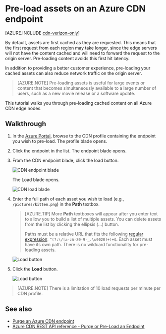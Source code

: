 <properties
    pageTitle="Pre-load assets on an Azure CDN endpoint | Microsoft Azure"
    description="Learn how to pre-load cached content on a CDN endpoint."
    services="cdn"
    documentationCenter=""
    authors="camsoper"
    manager="erikre"
    editor=""/>

<tags
    ms.service="cdn"
    ms.workload="tbd"
    ms.tgt_pltfrm="na"
    ms.devlang="na"
    ms.topic="article"
    ms.date="07/28/2016"
    ms.author="casoper"/>

# <a name="pre-load-assets-on-an-azure-cdn-endpoint"></a>Pre-load assets on an Azure CDN endpoint

[AZURE.INCLUDE [cdn-verizon-only](../../includes/cdn-verizon-only.md)]

By default, assets are first cached as they are requested. This means that the first request from each region may take longer, since the edge servers will not have the content cached and will need to forward the request to the origin server. Pre-loading content avoids this first hit latency.

In addition to providing a better customer experience, pre-loading your cached assets can also reduce network traffic on the origin server.

> [AZURE.NOTE] Pre-loading assets is useful for  large events or content that becomes simultaneously available to a large number of users, such as a new movie release or a software update.

This tutorial walks you through pre-loading cached content on all Azure CDN edge nodes.

## <a name="walkthrough"></a>Walkthrough

1. In the [Azure Portal](https://portal.azure.com), browse to the CDN profile containing the endpoint you wish to pre-load.  The profile blade opens.

2. Click the endpoint in the list.  The endpoint blade opens.

3. From the CDN endpoint blade, click the load button.

    ![CDN endpoint blade](./media/cdn-preload-endpoint/cdn-endpoint-blade.png)

    The Load blade opens.

    ![CDN load blade](./media/cdn-preload-endpoint/cdn-load-blade.png)

4. Enter the full path of each asset you wish to load (e.g., `/pictures/kitten.png`) in the **Path** textbox.

    > [AZURE.TIP] More **Path** textboxes will appear after you enter text to allow you to build a list of multiple assets.  You can delete assets from the list by clicking the ellipsis (...) button.
    >
    > Paths must be a relative URL that fits the following [regular expression](https://msdn.microsoft.com/library/az24scfc.aspx):  `^(?:\/[a-zA-Z0-9-_.\u0020]+)+$`.  Each asset must have its own path.  There is no wildcard functionality for pre-loading assets.

    ![Load button](./media/cdn-preload-endpoint/cdn-load-paths.png)

5. Click the **Load** button.

    ![Load button](./media/cdn-preload-endpoint/cdn-load-button.png)

> [AZURE.NOTE] There is a limitation of 10 load requests per minute per CDN profile.

## <a name="see-also"></a>See also
- [Purge an Azure CDN endpoint](cdn-purge-endpoint.md)
- [Azure CDN REST API reference - Purge or Pre-Load an Endpoint](https://msdn.microsoft.com/library/mt634451.aspx)
